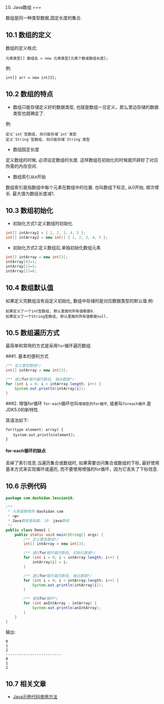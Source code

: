 10. Java数组
===

<div class="jumbotron">
<p>数组是同一种类型数据,固定长度的集合.</p>  
</div>

10.1 数组的定义
---
数组的定义格式:

	元素类型[] 数组名 = new 元素类型[元素个数或数组长度];

例: 

	int[] arr = new int[5];

10.2 数组的特点
---

* 数组只能存储定义好的数据类型, 也就是数组一旦定义，那么里边存储的数据类型也就确定了.

例:

	定义`int`型数组, 则只能存储`int`类型
	定义`String`型数组, 则只能存储`String`类型

* 数组固定长度

定义数组的时候, 必须设定数组的长度. 这样数组在初始化的时候就开辟好了对应所需的内存空间.

* 数组索引从`0`开始

数组索引是指数组中每个元素在数组中的位置. 也叫数组下标志, 从0开始, 顺次增长. 最大值为数组长度减1.

10.3 数组初始化
---

* 初始化方式1:定义数组时初始化

```java
int[] intArray1 = { 1, 2, 3, 4, 5 };
int[] intArray2 = new int[] { 1, 2, 3, 4, 5 };
```

* 初始化方式2:定义数组后,单独初始化数组元素

```java
int[] intArray = new int[3];
intArray[0]=1;
intArray[1]=5;
intArray[2]=6;
```

10.4 数组默认值
---
如果定义完数组没有自定义初始化, 数组中存储的是对应数据类型的默认值.例:

	如果定义了一个int型数组, 默认里面的所有值都是0.
	如果定义了一个String型数组, 默认里面的所有值都是null.

10.5 数组遍历方式
---
最简单和常用的方式是采用`for`循环遍历数组.

###1. 基本的便利方式
```java
/** 定义整型数组*/
int[] intArray = new int[3];

/** 通过for循环遍历数组, 输出数据*/
for (int i = 0; i < intArray.length; i++) {
	System.out.println(intArray[i]);
}
```
###2. 增强for循环
`for-each`循环也叫`增强型的for循环`, 或者叫`foreach循环`.是JDK5.0的新特性.

其语法如下:   
 
	for(type element: array) {
	　　System.out.println(element);
	}


<div class="bs-callout bs-callout-warning">
	<h4>for-each循环的缺点</h4>
	<p>丢掉了索引信息.当遍历集合或数组时, 如果需要访问集合或数组的下标, 最好使用基本方式来实现循环或遍历, 而不要使用增强的for循环，因为它丢失了下标信息.</p>
</div>

10.6 示例代码
---
```java
package com.dashidan.lession10;

/**
 * 大屎蛋教程网-dashidan.com
 * <p>
 * Java教程基础篇: 10. java数组
 */
public class Demo1 {
    public static void main(String[] args) {
        /** 定义整型数组*/
        int[] intArray = new int[3];

        /** 通过for循环遍历数组, 初始化数据*/
        for (int i = 0; i < intArray.length; i++) {
            intArray[i] = i;
        }

        /** 通过for循环遍历数组, 输出数据*/
        for (int i = 0; i < intArray.length; i++) {
            System.out.println(intArray[i]);
        }

        /** 增强for循环*/
        for (int anIntArray : intArray) {
            System.out.println(anIntArray);
        }
    }
}


```
输出:

	0
	1
	2
	-------------------------
	0
	1
	2
	
10.7 相关文章
----
* [Java示例代码使用方法](http://localhost/article/java/addenda/Java示例代码使用方法.html)   